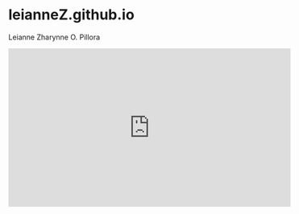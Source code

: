 # leianneZ.github.io
Leianne Zharynne O. Pillora 

<iframe width="560" height="315" src="https://www.youtube.com/embed/qJcfMeAeZAQ?si=jPosy2c6b1hShms8" title="YouTube video player" frameborder="0" allow="accelerometer; autoplay; clipboard-write; encrypted-media; gyroscope; picture-in-picture; web-share" allowfullscreen></iframe>
